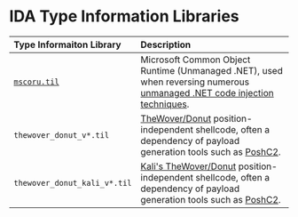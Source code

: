 # IDA Type Information Libraries

| Type Informaiton Library     | Description                                                                                                                                |
|:-----------------------------|:-------------------------------------------------------------------------------------------------------------------------------------------|
| [`mscoru.til`]               | Microsoft Common Object Runtime (Unmanaged .NET), used when reversing numerous [unmanaged .NET code injection techniques][Red Team Notes]. |
| `thewover_donut_v*.til`      | [TheWover/Donut] position-independent shellcode, often a dependency of payload generation tools such as [PoshC2].                          |
| `thewover_donut_kali_v*.til` | [Kali's TheWover/Donut] position-independent shellcode, often a dependency of payload generation tools such as [PoshC2].                   |

[`mscoru.til`]: ./mscoru.til
[Red Team Notes]: https://www.ired.team/offensive-security/code-injection-process-injection/injecting-and-executing-.net-assemblies-to-unmanaged-process
[TheWover/Donut]: https://github.com/TheWover/donut
[Kali's TheWover/Donut]: https://gitlab.com/kalilinux/packages/donut-shellcode
[PoshC2]: https://github.com/nettitude/PoshC2
